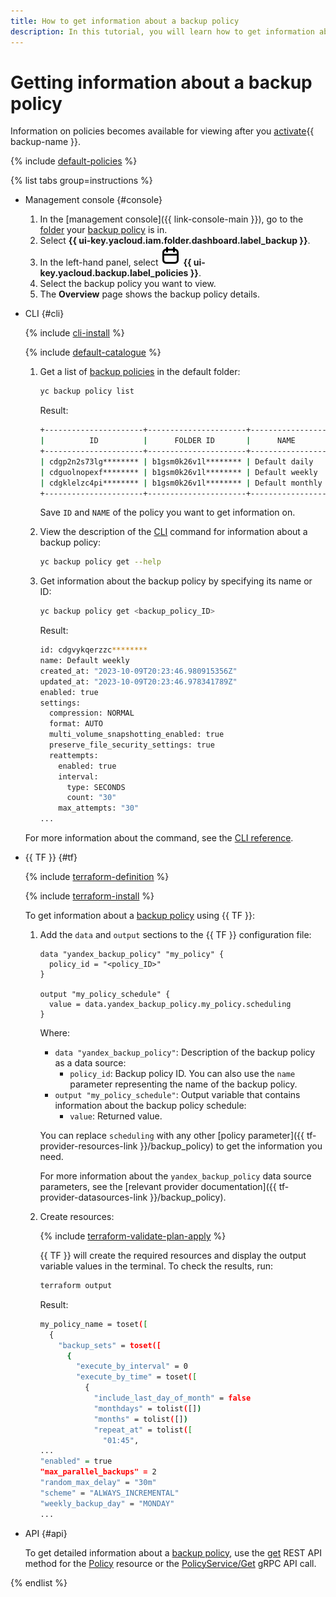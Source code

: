 ```yaml
---
title: How to get information about a backup policy
description: In this tutorial, you will learn how to get information about a {{ backup-full-name }} backup policy.
---
```


# Getting information about a backup policy

Information on policies becomes available for viewing after you [activate](../../concepts/index.md#providers){{ backup-name }}.

{% include [default-policies](../../../_includes/backup/default-policies.md) %}

{% list tabs group=instructions %}

- Management console {#console}

  1. In the [management console]({{ link-console-main }}), go to the [folder](../../../resource-manager/concepts/resources-hierarchy.md#folder) your [backup policy](../../../backup/concepts/policy.md) is in.
  1. Select **{{ ui-key.yacloud.iam.folder.dashboard.label_backup }}**.
  1. In the left-hand panel, select ![policies](../../../_assets/console-icons/calendar.svg) **{{ ui-key.yacloud.backup.label_policies }}**.
  1. Select the backup policy you want to view.
  1. The **Overview** page shows the backup policy details.

- CLI {#cli}

  {% include [cli-install](../../../_includes/cli-install.md) %}

  {% include [default-catalogue](../../../_includes/default-catalogue.md) %}

  1. Get a list of [backup policies](../../../backup/concepts/policy.md) in the default folder:

     ```bash
     yc backup policy list
     ```  

     Result:

     ```bash
     +----------------------+----------------------+-----------------+---------+---------------------+---------------------+
     |          ID          |      FOLDER ID       |      NAME       | ENABLED |     CREATED AT      |     UPDATED AT      |
     +----------------------+----------------------+-----------------+---------+---------------------+---------------------+
     | cdgp2n2s73lg******** | b1gsm0k26v1l******** | Default daily   | true    | 2023-07-20 13:55:14 | 2024-08-15 08:27:41 |
     | cdguolnopexf******** | b1gsm0k26v1l******** | Default weekly  | true    | 2023-07-20 13:55:14 | 2023-09-05 16:24:05 |
     | cdgklelzc4pi******** | b1gsm0k26v1l******** | Default monthly | true    | 2023-07-20 13:55:15 | 2024-09-02 08:40:18 |
     +----------------------+----------------------+-----------------+---------+---------------------+---------------------+
     ```
  
     Save `ID` and `NAME` of the policy you want to get information on.

  1. View the description of the [CLI](../../../cli/) command for information about a backup policy:

     ```bash
     yc backup policy get --help
     ```

  1. Get information about the backup policy by specifying its name or ID:

     ```bash
     yc backup policy get <backup_policy_ID>
     ```

     Result:

     ```bash
     id: cdgvykqerzzc********
     name: Default weekly
     created_at: "2023-10-09T20:23:46.980915356Z"
     updated_at: "2023-10-09T20:23:46.978341789Z"
     enabled: true
     settings:
       compression: NORMAL
       format: AUTO
       multi_volume_snapshotting_enabled: true
       preserve_file_security_settings: true
       reattempts:
         enabled: true
         interval:
           type: SECONDS
           count: "30"
         max_attempts: "30"
     ...
     ```

  For more information about the command, see the [CLI reference](../../../cli/cli-ref/backup/cli-ref/policy/get.md).

- {{ TF }} {#tf}

  {% include [terraform-definition](../../../_tutorials/_tutorials_includes/terraform-definition.md) %}

  {% include [terraform-install](../../../_includes/terraform-install.md) %}

  To get information about a [backup policy](../../concepts/policy.md) using {{ TF }}:

  1. Add the `data` and `output` sections to the {{ TF }} configuration file:

      ```hcl
      data "yandex_backup_policy" "my_policy" {
        policy_id = "<policy_ID>"
      }

      output "my_policy_schedule" {
        value = data.yandex_backup_policy.my_policy.scheduling
      }
      ```

      Where:

      * `data "yandex_backup_policy"`: Description of the backup policy as a data source:
        * `policy_id`: Backup policy ID. You can also use the `name` parameter representing the name of the backup policy.
      * `output "my_policy_schedule"`: Output variable that contains information about the backup policy schedule:
        * `value`: Returned value.

      You can replace `scheduling` with any other [policy parameter]({{ tf-provider-resources-link }}/backup_policy) to get the information you need.

      For more information about the `yandex_backup_policy` data source parameters, see the [relevant provider documentation]({{ tf-provider-datasources-link }}/backup_policy).

  1. Create resources:

      {% include [terraform-validate-plan-apply](../../../_tutorials/_tutorials_includes/terraform-validate-plan-apply.md) %}

      {{ TF }} will create the required resources and display the output variable values in the terminal. To check the results, run:

      ```bash
      terraform output
      ```

      Result:

      ```bash
      my_policy_name = toset([
        {
          "backup_sets" = toset([
            {
              "execute_by_interval" = 0
              "execute_by_time" = toset([
                {
                  "include_last_day_of_month" = false
                  "monthdays" = tolist([])
                  "months" = tolist([])
                  "repeat_at" = tolist([
                    "01:45",
      ...
      "enabled" = true
      "max_parallel_backups" = 2
      "random_max_delay" = "30m"
      "scheme" = "ALWAYS_INCREMENTAL"
      "weekly_backup_day" = "MONDAY"
      ...
      ```

- API {#api}

  To get detailed information about a [backup policy](../../concepts/policy.md), use the [get](../../backup/api-ref/Policy/get.md) REST API method for the [Policy](../../backup/api-ref/Policy/index.md) resource or the [PolicyService/Get](../../backup/api-ref/grpc/Policy/get.md) gRPC API call.

{% endlist %}